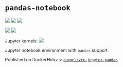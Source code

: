 # `pandas-notebook`
![](https://img.shields.io/badge/linux-x86_64-blue) ![](https://img.shields.io/badge/linux-armv7l-blue)  ![](https://img.shields.io/badge/linux-armv64-blue)

![](https://img.shields.io/badge/RPi-32bitOS-red) ![](https://img.shields.io/badge/RPi-64bitOS-red)

Jupyter kernels: ![](https://img.shields.io/badge/python-3.8-blue)

Jupyter notebook environment with `pandas` support.

Published on DockerHub as: [`ouvocl/vce-jupyter-pandas`](https://hub.docker.com/r/ouvocl/vce-jupyter-pandas)